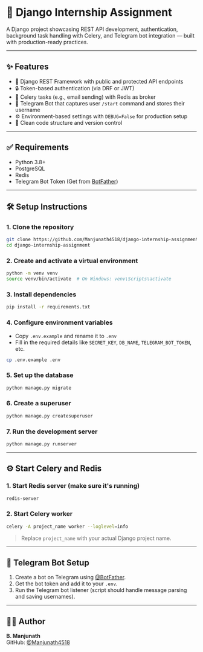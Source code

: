 # 🚀 Django Internship Assignment

A Django project showcasing REST API development, authentication, background task handling with Celery, and Telegram bot integration — built with production-ready practices.

---

## ✨ Features

- 🔗 Django REST Framework with public and protected API endpoints  
- 🔒 Token-based authentication (via DRF or JWT)  
- 📧 Celery tasks (e.g., email sending) with Redis as broker  
- 🤖 Telegram Bot that captures user `/start` command and stores their username  
- ⚙️ Environment-based settings with `DEBUG=False` for production setup  
- 📁 Clean code structure and version control  

---

## ✅ Requirements

- Python 3.8+
- PostgreSQL
- Redis
- Telegram Bot Token (Get from [BotFather](https://t.me/BotFather))

---

## 🛠 Setup Instructions

### 1. Clone the repository

```bash
git clone https://github.com/Manjunath4518/django-internship-assignment.git
cd django-internship-assignment
```

### 2. Create and activate a virtual environment

```bash
python -m venv venv
source venv/bin/activate  # On Windows: venv\Scripts\activate
```

### 3. Install dependencies

```bash
pip install -r requirements.txt
```

### 4. Configure environment variables

- Copy `.env.example` and rename it to `.env`  
- Fill in the required details like `SECRET_KEY`, `DB_NAME`, `TELEGRAM_BOT_TOKEN`, etc.

```bash
cp .env.example .env
```

### 5. Set up the database

```bash
python manage.py migrate
```

### 6. Create a superuser

```bash
python manage.py createsuperuser
```

### 7. Run the development server

```bash
python manage.py runserver
```

---

## ⚙️ Start Celery and Redis

### 1. Start Redis server (make sure it's running)

```bash
redis-server
```

### 2. Start Celery worker

```bash
celery -A project_name worker --loglevel=info
```

> Replace `project_name` with your actual Django project name.

---

## 🤖 Telegram Bot Setup

1. Create a bot on Telegram using [@BotFather](https://t.me/BotFather).  
2. Get the bot token and add it to your `.env`.  
3. Run the Telegram bot listener (script should handle message parsing and saving usernames).

---





## 👨‍💻 Author

**B. Manjunath**  
GitHub: [@Manjunath4518](https://github.com/Manjunath4518)
